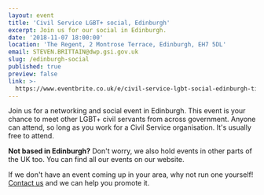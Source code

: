 ```yaml
---
layout: event
title: 'Civil Service LGBT+ social, Edinburgh'
excerpt: Join us for our social in Edinburgh.
date: '2018-11-07 18:00:00'
location: 'The Regent, 2 Montrose Terrace, Edinburgh, EH7 5DL'
email: STEVEN.BRITTAIN@dwp.gsi.gov.uk
slug: /edinburgh-social
published: true
preview: false
link: >-
  https://www.eventbrite.co.uk/e/civil-service-lgbt-social-edinburgh-tickets-51541360597
---
```

Join us for a networking and social event in Edinburgh. This event is your chance to meet other LGBT+ civil servants from across government. Anyone can attend, so long as you work for a Civil Service organisation. It's usually free to attend.

**Not based in Edinburgh?** Don't worry, we also hold events in other parts of the UK too. You can find all our events on our website.

If we don't have an event coming up in your area, why not run one yourself! [Contact us](/about/contact-us/) and we can help you promote it.
